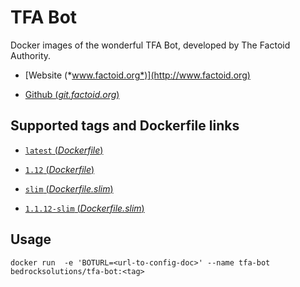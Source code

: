 # TFA Bot

Docker images of the wonderful TFA Bot, developed by The Factoid Authority.
  
  * [Website (*www.factoid.org*)](http://www.factoid.org)
  
  * [Github (*git.factoid.org*)](https://git.factoid.org/TFA/TFA-Bot)

## Supported tags and Dockerfile links

* [`latest` (*Dockerfile*)](https://github.com/BedrockSolutions/dockerfile/blob/master/tfa-bot/Dockerfile)

* [`1.12` (*Dockerfile*)](https://github.com/BedrockSolutions/dockerfile/blob/tfa-bot-1.12/tfa-bot/Dockerfile)

* [`slim` (*Dockerfile.slim*)](https://github.com/BedrockSolutions/dockerfile/blob/master/tfa-bot/Dockerfile.slim)

* [`1.1.12-slim` (*Dockerfile.slim*)](https://github.com/BedrockSolutions/dockerfile/blob/tfa-bot-1.12/tfa-bot/Dockerfile.slim)

## Usage

`docker run  -e 'BOTURL=<url-to-config-doc>' --name tfa-bot bedrocksolutions/tfa-bot:<tag>`

